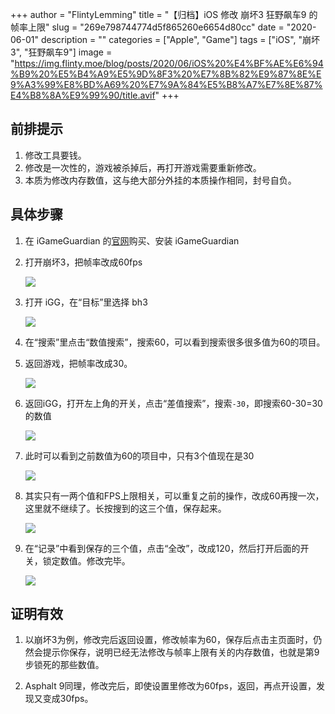 +++
author = "FlintyLemming"
title = "【归档】iOS 修改 崩坏3 狂野飙车9 的帧率上限"
slug = "269e798744774d5f865260e6654d80cc"
date = "2020-06-01"
description = ""
categories = ["Apple", "Game"]
tags = ["iOS", "崩坏3", "狂野飙车9"]
image = "https://img.flinty.moe/blog/posts/2020/06/iOS%20%E4%BF%AE%E6%94%B9%20%E5%B4%A9%E5%9D%8F3%20%E7%8B%82%E9%87%8E%E9%A3%99%E8%BD%A69%20%E7%9A%84%E5%B8%A7%E7%8E%87%E4%B8%8A%E9%99%90/title.avif"
+++

## 前排提示

1. 修改工具要钱。
2. 修改是一次性的，游戏被杀掉后，再打开游戏需要重新修改。
3. 本质为修改内存数值，这与绝大部分外挂的本质操作相同，封号自负。

## 具体步骤

1. 在 iGameGuardian 的[官网](http://igg-server.herokuapp.com)购买、安装 iGameGuardian

2. 打开崩坏3，把帧率改成60fps

    ![](https://img.flinty.moe/blog/posts/2020/06/iOS%20%E4%BF%AE%E6%94%B9%20%E5%B4%A9%E5%9D%8F3%20%E7%8B%82%E9%87%8E%E9%A3%99%E8%BD%A69%20%E7%9A%84%E5%B8%A7%E7%8E%87%E4%B8%8A%E9%99%90/1.avif)

3. 打开 iGG，在“目标”里选择 bh3

    ![](https://img.flinty.moe/blog/posts/2020/06/iOS%20%E4%BF%AE%E6%94%B9%20%E5%B4%A9%E5%9D%8F3%20%E7%8B%82%E9%87%8E%E9%A3%99%E8%BD%A69%20%E7%9A%84%E5%B8%A7%E7%8E%87%E4%B8%8A%E9%99%90/2.avif)

4. 在“搜索”里点击“数值搜索”，搜索60，可以看到搜索很多很多值为60的项目。

5. 返回游戏，把帧率改成30。

    ![](https://img.flinty.moe/blog/posts/2020/06/iOS%20%E4%BF%AE%E6%94%B9%20%E5%B4%A9%E5%9D%8F3%20%E7%8B%82%E9%87%8E%E9%A3%99%E8%BD%A69%20%E7%9A%84%E5%B8%A7%E7%8E%87%E4%B8%8A%E9%99%90/3.avif)

6. 返回iGG，打开左上角的开关，点击“差值搜索”，搜索`-30`，即搜索60-30=30的数值

    ![](https://img.flinty.moe/blog/posts/2020/06/iOS%20%E4%BF%AE%E6%94%B9%20%E5%B4%A9%E5%9D%8F3%20%E7%8B%82%E9%87%8E%E9%A3%99%E8%BD%A69%20%E7%9A%84%E5%B8%A7%E7%8E%87%E4%B8%8A%E9%99%90/4.avif)

7. 此时可以看到之前数值为60的项目中，只有3个值现在是30

    ![](https://img.flinty.moe/blog/posts/2020/06/iOS%20%E4%BF%AE%E6%94%B9%20%E5%B4%A9%E5%9D%8F3%20%E7%8B%82%E9%87%8E%E9%A3%99%E8%BD%A69%20%E7%9A%84%E5%B8%A7%E7%8E%87%E4%B8%8A%E9%99%90/5.avif)

8. 其实只有一两个值和FPS上限相关，可以重复之前的操作，改成60再搜一次，这里就不继续了。长按搜到的这三个值，保存起来。

    ![](https://img.flinty.moe/blog/posts/2020/06/iOS%20%E4%BF%AE%E6%94%B9%20%E5%B4%A9%E5%9D%8F3%20%E7%8B%82%E9%87%8E%E9%A3%99%E8%BD%A69%20%E7%9A%84%E5%B8%A7%E7%8E%87%E4%B8%8A%E9%99%90/6.avif)

9. 在“记录”中看到保存的三个值，点击“全改”，改成120，然后打开后面的开关，锁定数值。修改完毕。

    ![](https://img.flinty.moe/blog/posts/2020/06/iOS%20%E4%BF%AE%E6%94%B9%20%E5%B4%A9%E5%9D%8F3%20%E7%8B%82%E9%87%8E%E9%A3%99%E8%BD%A69%20%E7%9A%84%E5%B8%A7%E7%8E%87%E4%B8%8A%E9%99%90/7.avif)

## 证明有效

1. 以崩坏3为例，修改完后返回设置，修改帧率为60，保存后点击主页面时，仍然会提示你保存，说明已经无法修改与帧率上限有关的内存数值，也就是第9步锁死的那些数值。

2. Asphalt 9同理，修改完后，即使设置里修改为60fps，返回，再点开设置，发现又变成30fps。
